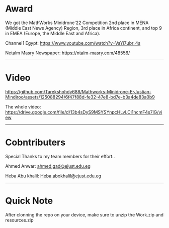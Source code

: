 # **Award**
We got the MathWorks Minidrone'22 Competition 2nd place in MENA (Middle East News Agency) Region, 3rd place in Africa continent, and top 9 in EMEA (Europe, the Middle East and Africa).

Channel1 Egypt: https://www.youtube.com/watch?v=VaYi7ubr_4s

Netalm Masry Newspaper: https://ntalm-masry.com/48556/

--------------------------
# **Video**

https://github.com/Tarekshohdy688/Mathworks-Minidrone-E-Justian-Mindiroo/assets/125088294/6f47f88d-fe32-47e8-bd7e-b3a4de83a0b9

The whole video: https://drive.google.com/file/d/13b4sDyS9MSYSYnpcHLvLCi1hcmF4s7lG/view

--------------------------
# **Cobntributers**
Special Thanks to my team members for their effort:.

Ahmed Anwar: ahmed.gad@ejust.edu.eg 

Heba Abu khalil: Heba.abokhalil@ejust.edu.eg 

----------------------------
# **Quick Note**
After clonning the repo on your device, make sure to unzip the Work.zip and resources.zip
